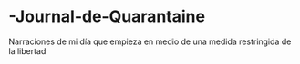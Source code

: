 # -Journal-de-Quarantaine
Narraciones de mi día que empieza en medio de una medida restringida de la libertad
